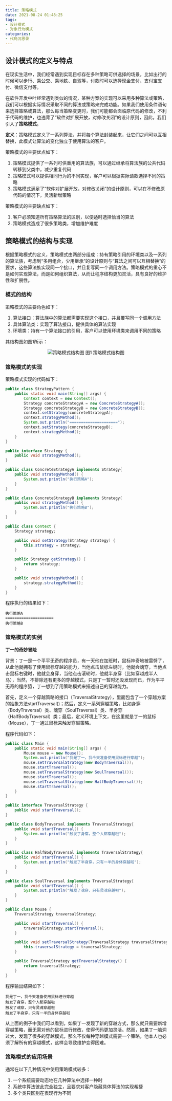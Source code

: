 ```yaml
---
title: 策略模式
date: 2021-08-24 01:48:25
tags:
- 设计模式
- 对象行为模式
categories:
- 代码沉思录
---
```


## 设计模式的定义与特点

在现实生活中，我们经常遇到实现目标存在多种策略可供选择的场景，比如出行的时候可以步行、乘公交、乘地铁、自驾等，付款时可以选择现金支付、支付宝支付、微信支付等。

在软件开发中叶经常遇到类似的情况，某种方案的实现可以采用多种算法或策略，我们可以根据实际情况采取不同的算法或策略来完成功能。如果我们使用条件语句来选择策略或算法，那么每当策略变更时，我们可能都会面临原代码的修改，不利于代码的维护，也违背了“软件对扩展开放，对修改关闭”的设计原则，因此，我们引入了**策略模式**。

<!-- more --> 

**定义**：策略模式定义了一系列算法，并将每个算法封装起来，让它们之间可以互相替换，此模式让算法的变化独立于使用算法的客户。

策略模式的主要优点如下：

1. 策略模式提供了一系列可供重用的算法族，可以通过继承将算法族的公共代码转移到父类中，减少重复代码
2. 策略模式可以提供相同行为的不同实现，客户可以根据实际请款选择不同的策略
3. 策略模式满足了“软件对扩展开放，对修改关闭”的设计原则，可以在不修改原代码的情况下，灵活新增策略

策略模式的主要缺点如下：

1. 客户必须知道所有策略算法的区别，以便适时选择恰当的算法
2. 策略模式造成了很多策略类，增加维护难度

## 策略模式的结构与实现

根据策略模式的定义，策略模式由两部分组成：持有策略引用的环境类以及一系列的算法族，考虑到“多用组合，少用继承”的设计原则与“算法之间可以互相替换”的要求，这些算法族实现同一个接口，并且复写同一个调用方法。策略模式的重心不是如何实现算法，而是如何组织算法，从而让程序结构更加灵活，具有良好的维护性和扩展性。

### 模式的结构

策略模式的主要角色如下：

1. 算法接口：算法族中的算法都需要实现这个接口，并且覆写同一个调用方法
2. 具体算法类：实现了算法接口，提供具体的算法实现
3. 环境类：持有一个算法接口的引用，客户可以使用环境类来调用不同的策略

其结构图如图1所示：

<div>
    <center>
    <img src="../images/strategy01.png"
    alt="策略模式结构图">
    图1 策略模式结构图
    </center>
</div>

### 策略模式的实现

策略模式实现的代码如下：
```java
public class StrategyPattern {
    public static void main(String[] args) {
        Context context = new Context();
        Strategy concreteStrategyA = new ConcreteStrategyA();
        Strategy concreteStrategyB = new ConcreteStrategyB();
        context.setStrategy(concreteStrategyA);
        context.strategyMethod();
        System.out.println("=====================");
        context.setStrategy(concreteStrategyB);
        context.strategyMethod();
    }
}

public interface Strategy {
    public void strategyMethod();
}

public class ConcreteStrategyA implements Strategy{
    public void strategyMethod() {
        System.out.println("执行策略A");
    }
}

public class ConcreteStrategyB implements Strategy{
    public void strategyMethod() {
        System.out.println("执行策略B");
    }
}

public class Context {
    Strategy strategy;

    public void setStrategy(Strategy strategy) {
        this.strategy = strategy;
    }

    public Strategy getStrategy() {
        return strategy;
    }

    public void strategyMethod() {
        strategy.strategyMethod();
    }
}
```

程序执行的结果如下：
```text
执行策略A
=====================
执行策略B
```

### 策略模式的实例

**丁一的奇妙冒险**

背景：丁一是一个平平无奇的程序员，有一天他在加班时，鼠标神奇地被雷劈了，从此他就拥有了使用鼠标穿越的能力，当他点击鼠标左键时，他就会魂穿，当他点击鼠标右键时，他就会身穿，当他点击滚轮时，他就半身穿（比如穿越成半人马），当然，不排除还有更多的穿越模式，只是丁一暂时还没发现而已，作为平平无奇的程序猿，丁一想到了用策略模式来描述自己的穿越能力。

首先，定义一个穿越策略的接口（TraversalStrategy），里面包含了一个穿越方案的抽象方法startTraversal()；然后，定义一系列穿越策略，比如身穿（BodyTraversal）类、魂穿（SoulTraversal）类、半身穿（HalfBodyTraversal）类；最后，定义环境上下文，在这里就是丁一的鼠标（Mouse），丁一通过鼠标来触发穿越策略。

程序代码如下：

```java
public class Main {
    public static void main(String[] args) {
        Mouse mouse = new Mouse();
        System.out.println("我是丁一，我今天准备使用鼠标进行穿越");
        mouse.setTraversalStrategy(new BodyTraversal());
        mouse.startTraversal();
        mouse.setTraversalStrategy(new SoulTraversal());
        mouse.startTraversal();
        mouse.setTraversalStrategy(new HalfBodyTraversal());
        mouse.startTraversal();
    }
}

public interface TraversalStrategy {
    public void startTraversal();
}

public class BodyTraversal implements TraversalStrategy{
    public void startTraversal() {
        System.out.println("触发了身穿，整个人都穿越啦");
    }
}

public class HalfBodyTraversal implements TraversalStrategy{
    public void startTraversal() {
        System.out.println("触发了半身穿，只有一半的身体穿越啦");
    }
}

public class SoulTraversal implements TraversalStrategy{
    public void startTraversal() {
        System.out.println("触发了魂穿，只有灵魂穿越啦");
    }
}

public class Mouse {
    TraversalStrategy traversalStrategy;

    public void startTraversal() {
        traversalStrategy.startTraversal();
    }

    public void setTraversalStrategy(TraversalStrategy traversalStrategy) {
        this.traversalStrategy = traversalStrategy;
    }

    public TraversalStrategy getTraversalStrategy() {
        return traversalStrategy;
    }
}

```

程序输出结果如下：

```text
我是丁一，我今天准备使用鼠标进行穿越
触发了身穿，整个人都穿越啦
触发了魂穿，只有灵魂穿越啦
触发了半身穿，只有一半的身体穿越啦
```

从上面的例子中我们可以看到，如果丁一发现了新的穿越方式，那么就只需要新增穿越策略，而无需对他的鼠标进行修改，使得代码更加灵活。然而，如果丁一脑洞过大，发现了很多的穿越模式，那么不仅每种穿越模式需要一个策略，他本人也必须了解所有的穿越模式，这样会导致维护变得困难。

### 策略模式的应用场景

通常在以下几种情况中使用策略模式较多：

1. 一个系统需要动态地在几种算法中选择一种时
2. 系统中算法彼此完全独立，且要求对客户隐藏具体算法的实现希捷
3. 多个类只区别在表现行为不同